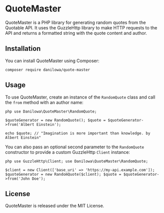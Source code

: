 # QuoteMaster

QuoteMaster is a PHP library for generating random quotes from the Quotable API. It uses the GuzzleHttp library to make HTTP requests to the API and returns a formatted string with the quote content and author.

## Installation

You can install QuoteMaster using Composer:

```<php>
composer require danilowa/quote-master
```

## Usage

To use QuoteMaster, create an instance of the `RandomQuote` class and call the `from` method with an author name:

```<php>
php use Danilowa\QuoteMaster\RandomQuote;

$quoteGenerator = new RandomQuote(); $quote = $quoteGenerator->from('Albert Einstein');

echo $quote; // "Imagination is more important than knowledge. by Albert Einstein"
```

You can also pass an optional second parameter to the `RandomQuote` constructor to provide a custom GuzzleHttp `Client` instance:

```<php>
php use GuzzleHttp\Client; use Danilowa\QuoteMaster\RandomQuote;

$client = new Client(['base_uri' => 'https://my-api.example.com']); $quoteGenerator = new RandomQuote($client); $quote = $quoteGenerator->from('John Doe');
```

## License

QuoteMaster is released under the MIT License.
